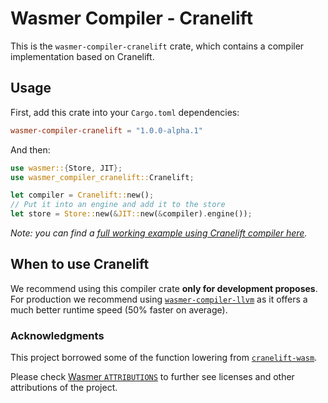# Wasmer Compiler - Cranelift

This is the `wasmer-compiler-cranelift` crate, which contains a
compiler implementation based on Cranelift.

## Usage

First, add this crate into your `Cargo.toml` dependencies:

```toml
wasmer-compiler-cranelift = "1.0.0-alpha.1"
```

And then:

```rust
use wasmer::{Store, JIT};
use wasmer_compiler_cranelift::Cranelift;

let compiler = Cranelift::new();
// Put it into an engine and add it to the store
let store = Store::new(&JIT::new(&compiler).engine());
```

*Note: you can find a [full working example using Cranelift compiler
here][example].*

## When to use Cranelift

We recommend using this compiler crate **only for development
proposes**. For production we recommend using [`wasmer-compiler-llvm`]
as it offers a much better runtime speed (50% faster on average).

### Acknowledgments

This project borrowed some of the function lowering from
[`cranelift-wasm`].

Please check [Wasmer `ATTRIBUTIONS`] to further see licenses and other
attributions of the project.


[example]: https://github.com/wasmerio/wasmer-reborn/blob/master/examples/compiler_cranelift.rs
[`wasmer-compiler-llvm`]: https://github.com/wasmerio/wasmer-reborn/tree/master/lib/compiler-llvm
[`cranelift-wasm`]: https://crates.io/crates/cranelift-wasm
[Wasmer `ATTRIBUTIONS`]: https://github.com/wasmerio/wasmer/blob/master/ATTRIBUTIONS.md
